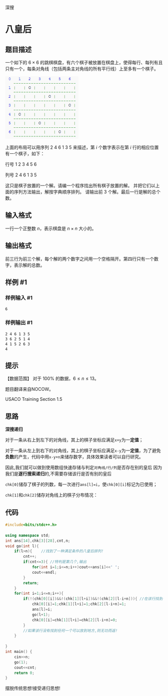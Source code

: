 深搜

# 八皇后

## 题目描述

一个如下的 $6 \times 6$ 的跳棋棋盘，有六个棋子被放置在棋盘上，使得每行、每列有且只有一个，每条对角线（包括两条主对角线的所有平行线）上至多有一个棋子。

![60.png](深搜+4e9d6ec0-963e-4d53-a4e8-f026aa982850/60.png)

上面的布局可以用序列 $2\ 4\ 6\ 1\ 3\ 5$ 来描述，第 $i$ 个数字表示在第 $i$ 行的相应位置有一个棋子，如下：

行号 $1\ 2\ 3\ 4\ 5\ 6$

列号 $2\ 4\ 6\ 1\ 3\ 5$

这只是棋子放置的一个解。请编一个程序找出所有棋子放置的解。
并把它们以上面的序列方法输出，解按字典顺序排列。
请输出前 $3$ 个解。最后一行是解的总个数。

## 输入格式

一行一个正整数 $n$，表示棋盘是 $n \times n$ 大小的。

## 输出格式

前三行为前三个解，每个解的两个数字之间用一个空格隔开。第四行只有一个数字，表示解的总数。

## 样例 #1

### 样例输入 #1

```Plain Text
6
```

### 样例输出 #1

```Plain Text
2 4 6 1 3 5
3 6 2 5 1 4
4 1 5 2 6 3
4
```

## 提示

【数据范围】
对于 $100\%$ 的数据，$6 \le n \le 13$。

题目翻译来自NOCOW。

USACO Training Section 1.5

## 思路

**深搜递归**

对于一条从右上到左下的对角线，其上的棋子坐标应满足`x+y`为一**定值**；

对于一条从左上到右下的对角线，其上的棋子坐标应满足`x-y`为一**定值**，为了避免**负数**的产生，代码中用`x-y+n`来储存数字，具体效果读者可以自行研究。

因此,我们就可以做到使用数组快速存储与判定`对角线/行/列`是否存在别的皇后
因为我们是**逐行搜索递归**的,不需要存储该行是否有别的皇后

`chk[0]`储存了棋子的列数，每一次进行`ans[l]=i`，使`chk[0][i]`标记为已使用；

`chk[1]`和`chk[2]`储存对角线上的棋子分布情况：

## 代码

```C++
#include<bits/stdc++.h>

using namespace std;
int ans[14],chk[3][28],cnt,n;
void go(int l){
	if(l>n){	//找到了一种满足条件的八皇后排列!
		cnt++;
		if(cnt<=3){	//特判是第几个,输出
			for(int i=1;i<=n;i++)cout<<ans[i]<<' ';
			cout<<endl;
		}
		return;
	}
	for(int i=1;i<=n;i++){
		if(!(chk[0][i])&&!(chk[1][l+i])&&!(chk[2][l-i+n])){	//在该行找到了一个可以放置皇后的地方,向下递归
			chk[0][i]=1;chk[1][l+i]=1;chk[2][l-i+n]=1;
			ans[l]=i;
			go(l+1);
			chk[0][i]=chk[1][l+i]=chk[2][l-i+n]=0;
		}
		//如果该行没有找到任何一个可以放到地方,则无功而返!
	}
	
}
int main() {
	cin>>n;
	go(1);
	cout<<cnt;
	return 0;
}
```

摆脱传统思想!接受递归思想!

